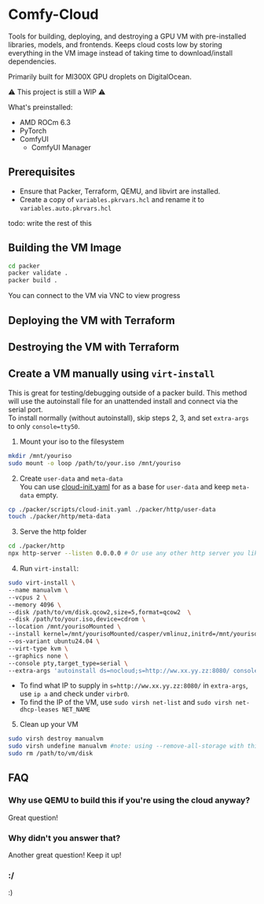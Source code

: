 # Comfy-Cloud
Tools for building, deploying, and destroying a GPU VM with pre-installed libraries, models, and frontends. Keeps cloud costs low by storing everything in the VM image instead of taking time to download/install dependencies.

Primarily built for MI300X GPU droplets on DigitalOcean.

⚠️ This project is still a WIP ⚠️

What's preinstalled:
- AMD ROCm 6.3
- PyTorch
- ComfyUI
    - ComfyUI Manager


## Prerequisites
- Ensure that Packer, Terraform, QEMU, and libvirt are installed.
- Create a copy of `variables.pkrvars.hcl` and rename it to `variables.auto.pkrvars.hcl`

todo: write the rest of this

## Building the VM Image
```sh
cd packer
packer validate .
packer build .
```

You can connect to the VM via VNC to view progress

## Deploying the VM with Terraform

## Destroying the VM with Terraform


## Create a VM manually using `virt-install`
This is great for testing/debugging outside of a packer build. This method will use the autoinstall file for an unattended install and connect via the serial port.\
To install normally (without autoinstall), skip steps 2, 3, and set `extra-args` to only `console=tty50`.

1. Mount your iso to the filesystem
```sh
mkdir /mnt/youriso
sudo mount -o loop /path/to/your.iso /mnt/youriso
```
2. Create `user-data` and `meta-data`\
You can use [cloud-init.yaml](packer/scripts/cloud-init.yaml) for as a base for `user-data` and keep `meta-data` empty.
```sh
cp ./packer/scripts/cloud-init.yaml ./packer/http/user-data
touch ./packer/http/meta-data
```

3. Serve the http folder
```sh
cd ./packer/http
npx http-server --listen 0.0.0.0 # Or use any other http server you like
```
4. Run `virt-install`:
```sh
sudo virt-install \
--name manualvm \
--vcpus 2 \
--memory 4096 \
--disk /path/to/vm/disk.qcow2,size=5,format=qcow2  \
--disk /path/to/your.iso,device=cdrom \
--location /mnt/yourisoMounted \
--install kernel=/mnt/yourisoMounted/casper/vmlinuz,initrd=/mnt/yourisoMounted/casper/initrd \
--os-variant ubuntu24.04 \
--virt-type kvm \
--graphics none \
--console pty,target_type=serial \
--extra-args 'autoinstall ds=nocloud;s=http://ww.xx.yy.zz:8080/ console=ttyS0'
```

- To find what IP to supply in `s=http://ww.xx.yy.zz:8080/` in `extra-args`, use `ip a` and check under `virbr0`.
- To find the IP of the VM, use `sudo virsh net-list` and `sudo virsh net-dhcp-leases NET_NAME`

5. Clean up your VM
```sh
sudo virsh destroy manualvm
sudo virsh undefine manualvm #note: using --remove-all-storage with this will delete your iso here!
sudo rm /path/to/vm/disk
```

## FAQ
### Why use QEMU to build this if you're using the cloud anyway?
Great question!

### Why didn't you answer that?
Another great question! Keep it up!

### :/
:)